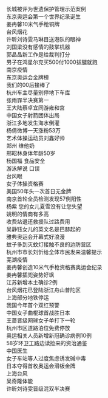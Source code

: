 长城被评为世遗保护管理示范案例  
东京奥运会第一个世界纪录诞生  
姜冉馨10米气手枪铜牌  
台风烟花  
许昕刘诗雯马琳目送港队的眼神  
刘国梁没有感情的鼓掌机器  
郭晶晶新工作是给裁判打分  
男子在鸿星尔克买500付1000拔腿就跑  
南京疫情  
东京奥运会金牌榜  
我们的00后接棒了  
杭州车主尽量别停地下车库  
张雨霏半决赛第一  
王大陆蔡卓宜同游雍和宫  
中国女子射箭团体出局  
浙江多地发生海水倒灌  
杨倩微博一天涨粉53万  
艺术体操运动员刘鑫好帅  
郑州 维他奶  
邢昭林身体年龄50岁  
杨国福 食品安全  
游泳解说 口误  
台风眼  
女子体操资格赛  
美国50年头一次首日无金牌  
南京首轮全员检测发现57例阳性  
杨紫 您的女儿夏雪没有让您失望  
姚明的情商有多高  
收费站退还救援队过路费用  
吴静钰女儿的英文名是巴赫起的  
雅典奥运会开幕式好浪漫  
蚊子多到灭蚊灯接触不良的边防营区  
杭州市市长刘忻给全体市民发来温馨提示  
芜湖疫情  
姜冉馨创造10米气手枪资格赛奥运会纪录  
姜冉馨插兜姿势好飒  
江苏新增本土确诊2例  
台风烟花已登陆浙江舟山普陀区  
上海部分地铁停运  
我国今年首个双红预警  
中国女子曲棍球首战胜日本  
王蔷晋级网球女子单打下一轮  
杭州市区道路泊位免费停放  
奥运相关人员新增新冠确诊病例10例  
58岁环卫工路边读捡来的资治通鉴  
中国医生  
女子车站等人过度焦虑诱发碱中毒  
日本夺得首枚奥运会滑板金牌  
上海台风  
吴奇隆体能  
许昕刘诗雯晋级混双半决赛  
